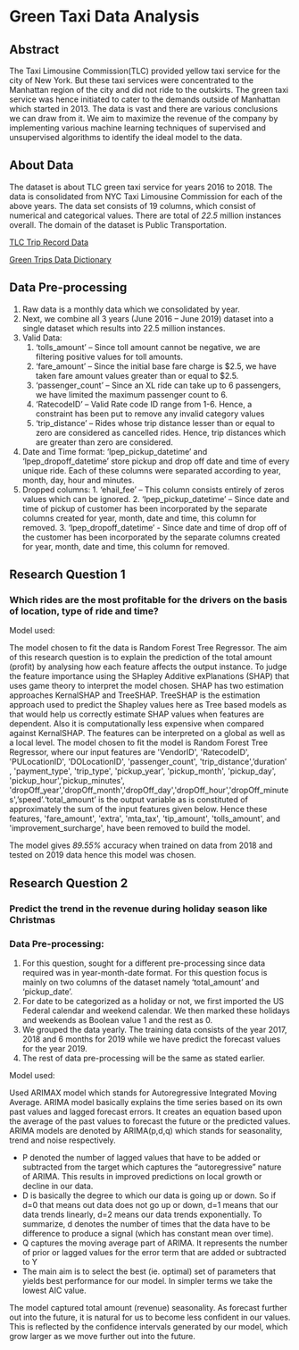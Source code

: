 # Green Taxi Data Analysis
## Abstract 
The Taxi Limousine Commission(TLC) provided yellow taxi service for the city of New York. But these taxi services were concentrated to the Manhattan region of the city and did not ride to the outskirts. The green taxi service was hence initiated to cater to the demands outside of Manhattan which started in 2013. The data is vast and there are various conclusions we can draw from it. We aim to maximize the revenue of the company by implementing various machine learning techniques of supervised and unsupervised algorithms to identify the ideal model to the data.

##  About Data
The dataset is about TLC green taxi service for years 2016 to 2018. The data is consolidated from NYC Taxi Limousine Commission for each of the above years. The data set consists of 19 columns, which consist of numerical and categorical values. There are total of *22.5* million instances overall. The domain of the dataset is Public Transportation.

[TLC Trip Record Data](https://www1.nyc.gov/site/tlc/about/tlc-trip-record-data.page)

[Green Trips Data Dictionary](https://www1.nyc.gov/assets/tlc/downloads/pdf/data_dictionary_trip_records_green.pdf)

## Data Pre-processing

1. Raw data is a monthly data which we consolidated by year.
2. Next, we combine all 3 years (June 2016 – June 2019) dataset into a single dataset which results into 22.5 million instances.
3. Valid Data:
    1. ‘tolls_amount’ – Since toll amount cannot be negative, we are filtering positive values for toll amounts.
    2. ‘fare_amount’ – Since the initial base fare charge is $2.5, we have taken fare amount values greater than or equal to $2.5.
    3. ‘passenger_count’ – Since an XL ride can take up to 6 passengers, we have limited the maximum passenger count to 6.
    4. ‘RatecodeID’ – Valid Rate code ID range from 1-6. Hence, a constraint has been put to remove any invalid category values
    5. ‘trip_distance’ – Rides whose trip distance lesser than or equal to zero are considered as cancelled rides. Hence, trip distances                            which are greater than zero are considered.
4. Date and Time format: ‘lpep_pickup_datetime’ and ‘lpep_dropoff_datetime’ store pickup and drop off date and time of every unique ride. Each of these columns were separated according to year, month, day, hour and minutes.
5. Dropped columns:
        1. ‘ehail_fee’ – This column consists entirely of zeros values which can be ignored.
        2. ‘lpep_pickup_datetime’ – Since date and time of pickup of customer has been incorporated by the separate columns created for                                      year, month, date and time, this column for removed.
        3. ‘lpep_dropoff_datetime’ - Since date and time of drop off of the customer has been incorporated by the separate columns                                            created for year, month, date and time, this column for removed.
    
    
## Research Question 1 

###  Which rides are the most profitable for the drivers on the basis of location, type of ride and time?

Model used: 

The model chosen to fit the data is Random Forest Tree Regressor. The aim of this research question is to explain the prediction of the total amount (profit) by analysing how each feature affects the output instance. To judge the feature importance using the SHapley Additive exPlanations (SHAP) that uses game theory to interpret the model chosen. SHAP has two estimation approaches KernalSHAP and TreeSHAP. TreeSHAP is the estimation approach used to predict the Shapley values here as Tree based models as that would help us correctly estimate SHAP values when features are dependent. Also it is computationally less expensive when compared against KernalSHAP. The features can be interpreted on a global as well as a local level. The model chosen to fit the model is Random Forest Tree Regressor, where our input features are 'VendorID', 'RatecodeID', 'PULocationID', 'DOLocationID', 'passenger_count', 'trip_distance',’duration’ , 'payment_type', 'trip_type', 'pickup_year', 'pickup_month', 'pickup_day', 'pickup_hour','pickup_minutes', 'dropOff_year','dropOff_month','dropOff_day','dropOff_hour','dropOff_minutes',’speed’.‘total_amount’ is the output variable as is constituted of approximately the sum of the input features given below. Hence these features, 'fare_amount', 'extra', 'mta_tax', 'tip_amount', 'tolls_amount', and 'improvement_surcharge', have been removed to build the model.

The model gives *89.55%* accuracy when trained on data from 2018 and tested on 2019 data hence this model was chosen.
    
    
    
## Research Question 2
 
###  Predict the trend in the revenue during holiday season like Christmas

### Data Pre-processing:
1. For this question, sought for a different pre-processing since data required was in year-month-date format. For this question focus is mainly on two columns of the dataset namely ‘total_amount’ and ‘pickup_date’.
2. For date to be categorized as a holiday or not, we first imported the US Federal calendar and weekend calendar. We then marked these holidays and weekends as Boolean value 1 and the rest as 0.
3. We grouped the data yearly. The training data consists of the year 2017, 2018 and 6 months for 2019 while we have predict the forecast values for the year 2019.
4. The rest of data pre-processing will be the same as stated earlier.


Model used:

Used ARIMAX model which stands for Autoregressive Integrated Moving Average. ARIMA model basically explains the time series based on its own past values and lagged forecast errors. It creates an equation based upon the average of the past values to forecast the future or the predicted values. ARIMA models are denoted by ARIMA(p,d,q) which stands for seasonality, trend and noise respectively.
+ P denoted the number of lagged values that have to be added or subtracted from the target which captures the “autoregressive” nature    of ARIMA. This results in improved predictions on local growth or decline in our data.
+ D is basically the degree to which our data is going up or down. So if d=0 that means out data does not go up or down, d=1 means that our data trends linearly, d=2 means our data trends exponentially. To summarize, d denotes the number of times that the data have to be difference to produce a signal (which has constant mean over time).
+ Q captures the moving average part of ARIMA. It represents the number of prior or lagged values for the error term that are added or subtracted to Y
+ The main aim is to select the best (ie. optimal) set of parameters that yields best performance for our model. In simpler terms we take the lowest AIC value.

The model captured total amount (revenue) seasonality. As forecast further out into the future, it is natural for us to become less confident in our values. This is reflected by the confidence intervals generated by our model, which grow larger as we move further out into the future.
 
